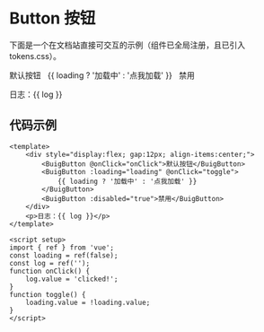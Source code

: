 # Button 按钮

下面是一个在文档站直接可交互的示例（组件已全局注册，且已引入 tokens.css）。

<ClientOnly>
  <div style="display:flex; gap:12px; align-items:center;">
    <BuigButton @onClick="onClick">默认按钮</BuigButton>
    <BuigButton :loading="loading" @onClick="toggle">
      {{ loading ? '加载中' : '点我加载' }}
    </BuigButton>
    <BuigButton :disabled="true">禁用</BuigButton>
  </div>
  <p>日志：{{ log }}</p>

  <script setup>
  import { ref } from 'vue'
  const loading = ref(false)
  const log = ref('')
  function onClick(){ log.value = 'clicked!' }
  function toggle(){ loading.value = !loading.value }
  </script>
</ClientOnly>

## 代码示例

```vue
<template>
    <div style="display:flex; gap:12px; align-items:center;">
        <BuigButton @onClick="onClick">默认按钮</BuigButton>
        <BuigButton :loading="loading" @onClick="toggle">
            {{ loading ? '加载中' : '点我加载' }}
        </BuigButton>
        <BuigButton :disabled="true">禁用</BuigButton>
    </div>
    <p>日志：{{ log }}</p>
</template>

<script setup>
import { ref } from 'vue';
const loading = ref(false);
const log = ref('');
function onClick() {
    log.value = 'clicked!';
}
function toggle() {
    loading.value = !loading.value;
}
</script>
```
